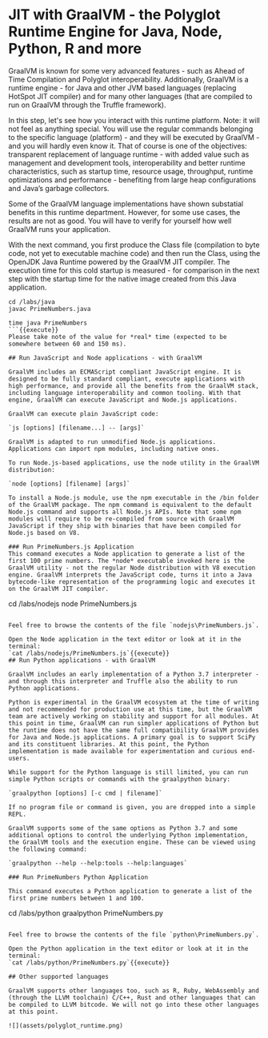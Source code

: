 # JIT with GraalVM - the Polyglot Runtime Engine for Java, Node, Python, R and more

GraalVM is known for some very advanced features - such as Ahead of Time Compilation and Polyglot interoperability. Additionally, GraalVM is a runtime engine - for Java and other JVM based languages (replacing HotSpot JIT compiler) and for many other languages (that are compiled to run on GraalVM through the Truffle framework).

In this step, let's see how you interact with this runtime platform. Note: it will not feel as anything special. You will use the regular commands belonging to the specific language (platform) - and they will be executed by GraalVM - and you will hardly even know it. That of course is one of the objectives: transparent replacement of language runtime - with added value such as management and development tools, interoperability and better runtime characteristics, such as startup time, resource usage, throughput, runtime optimizations and performance - benefiting from large heap configurations and Java’s garbage collectors. 

Some of the GraalVM language implementations have shown substatial benefits in this runtime department. However, for some use cases, the results are not as good. You will have to verify for yourself how well GraalVM runs your application. 

With the next command, you first produce the Class file (compilation to byte code, not yet to executable machine code) and then run the Class, using the OpenJDK Java Runtime powered by the GraalVM JIT compiler. The execution time for this cold startup is measured - for comparison in the next step with the startup time for the native image created from this Java application.

```
cd /labs/java
javac PrimeNumbers.java

time java PrimeNumbers
```{{execute}}
Please take note of the value for *real* time (expected to be somewhere between 60 and 150 ms).

## Run JavaScript and Node applications - with GraalVM

GraalVM includes an ECMAScript compliant JavaScript engine. It is designed to be fully standard compliant, execute applications with high performance, and provide all the benefits from the GraalVM stack, including language interoperability and common tooling. With that engine, GraalVM can execute JavaScript and Node.js applications.

GraalVM can execute plain JavaScript code:

`js [options] [filename...] -- [args]`

GraalVM is adapted to run unmodified Node.js applications. Applications can import npm modules, including native ones.

To run Node.js-based applications, use the node utility in the GraalVM distribution:

`node [options] [filename] [args]`

To install a Node.js module, use the npm executable in the /bin folder of the GraalVM package. The npm command is equivalent to the default Node.js command and supports all Node.js APIs. Note that some npm modules will require to be re-compiled from source with GraalVM JavaScript if they ship with binaries that have been compiled for Node.js based on V8.

### Run PrimeNumbers.js Application
This command executes a Node application to generate a list of the first 100 prime numbers. The *node* executable invoked here is the GraalVM utility - not the regular Node distribution with V8 execution engine. GraalVM interprets the JavaScript code, turns it into a Java bytecode-like representation of the programming logic and executes it on the GraalVM JIT compiler.

```
cd /labs/nodejs
node PrimeNumbers.js
```{{execute}}

Feel free to browse the contents of the file `nodejs\PrimeNumbers.js`.

Open the Node application in the text editor or look at it in the terminal:
`cat /labs/nodejs/PrimeNumbers.js`{{execute}}
## Run Python applications - with GraalVM

GraalVM includes an early implementation of a Python 3.7 interpreter - and through this interpreter and Truffle also the ability to run Python applications. 

Python is experimental in the GraalVM ecosystem at the time of writing and not recommended for production use at this time, but the GraalVM team are actively working on stability and support for all modules. At this point in time, GraalVM can run simpler applications of Python but the runtime does not have the same full compatibility GraalVM provides for Java and Node.js applications. A primary goal is to support SciPy and its constituent libraries. At this point, the Python implementation is made available for experimentation and curious end-users.

While support for the Python language is still limited, you can run simple Python scripts or commands with the graalpython binary:

`graalpython [options] [-c cmd | filename]`

If no program file or command is given, you are dropped into a simple REPL.

GraalVM supports some of the same options as Python 3.7 and some additional options to control the underlying Python implementation, the GraalVM tools and the execution engine. These can be viewed using the following command:

`graalpython --help --help:tools --help:languages`

### Run PrimeNumbers Python Application

This command executes a Python application to generate a list of the first prime numbers between 1 and 100. 

```
cd /labs/python
graalpython PrimeNumbers.py 
```{{execute}}

Feel free to browse the contents of the file `python\PrimeNumbers.py`.

Open the Python application in the text editor or look at it in the terminal:
`cat /labs/python/PrimeNumbers.py`{{execute}}

## Other supported languages

GraalVM supports other languages too, such as R, Ruby, WebAssembly and (through the LLVM toolchain) C/C++, Rust and other languages that can be compiled to LLVM bitcode. We will not go into these other languages at this point.

![](assets/polyglot_runtime.png)